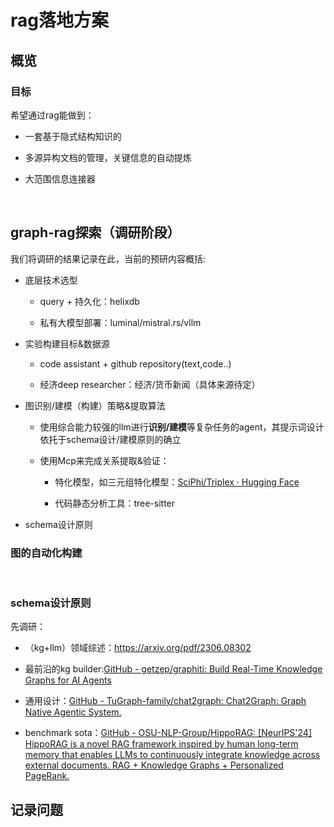 # rag落地方案

## 概览

### 目标

希望通过rag能做到：

* 一套基于隐式结构知识的

* 多源异构文档的管理，关键信息的自动提炼

* 大范围信息连接器

<br>

## graph-rag探索（调研阶段）

我们将调研的结果记录在此，当前的预研内容概括:

* 底层技术选型
  
  * query + 持久化：helixdb
  
  * 私有大模型部署：luminal/mistral.rs/vllm
- 实验构建目标&数据源
  
  - code assistant + github repository(text,code..)
  
  - 经济deep researcher：经济/货币新闻（具体来源待定）

- 图识别/建模（构建）策略&提取算法
  
  - 使用综合能力较强的llm进行**识别/建模**等复杂任务的agent，其提示词设计依托于schema设计/建模原则的确立
  
  - 使用Mcp来完成关系提取&验证：
    
    - 特化模型，如三元组特化模型：[SciPhi/Triplex · Hugging Face](https://huggingface.co/SciPhi/Triplex)
    
    - 代码静态分析工具：tree-sitter

- schema设计原则

### 图的自动化构建

<br>

### schema设计原则

先调研：

* （kg+llm）领域综述：https://arxiv.org/pdf/2306.08302

* 最前沿的kg builder:[GitHub - getzep/graphiti: Build Real-Time Knowledge Graphs for AI Agents](https://github.com/getzep/graphiti)

* 通用设计：[GitHub - TuGraph-family/chat2graph: Chat2Graph: Graph Native Agentic System.](https://github.com/TuGraph-family/chat2graph)

* benchmark sota：[GitHub - OSU-NLP-Group/HippoRAG: [NeurIPS&#39;24] HippoRAG is a novel RAG framework inspired by human long-term memory that enables LLMs to continuously integrate knowledge across external documents. RAG + Knowledge Graphs + Personalized PageRank.](https://github.com/OSU-NLP-Group/HippoRAG)

## 记录问题
